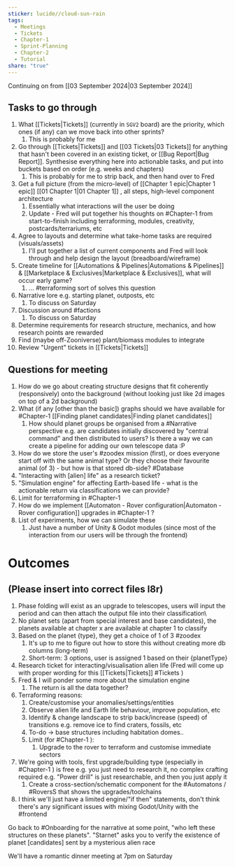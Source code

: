 ```yaml
---
sticker: lucide//cloud-sun-rain
tags:
  - Meetings
  - Tickets
  - Chapter-1
  - Sprint-Planning
  - Chapter-2
  - Tutorial
share: "true"
---
```

Continuing on from [[03 September 2024|03 September 2024]]

## Tasks to go through
1. What [[Tickets|Tickets]] (currently in `SGV2` board) are the priority, which ones (if any) can we move back into other sprints?
	1. This is probably for me
2. Go through [[Tickets|Tickets]] and [[03 Tickets|03 Tickets]] for anything that hasn't been covered in an existing ticket, or [[Bug Report|Bug Report]]. Synthesise everything here into actionable tasks, and put into buckets based on order (e.g. weeks and chapters)
	1. This is probably for me to strip back, and then hand over to Fred
3. Get a full picture (from the micro-level) of [[Chapter 1 epic|Chapter 1 epic]] [[01 Chapter 1|01 Chapter 1]] , all steps, high-level component architecture
	1. Essentially what interactions will the user be doing
	2. Update - Fred will put together his thoughts on #Chapter-1  from start-to-finish including terraforming, modules, creativity, postcards/terrariums, etc
4. Agree to layouts and determine what take-home tasks are required (visuals/assets)
	1. I'll put together a list of current components and Fred will look through and help design the layout (breadboard/wireframe)
5. Create timeline for [[Automations & Pipelines|Automations & Pipelines]] & [[Marketplace & Exclusives|Marketplace & Exclusives]], what will occur early game?
	1. ... #terraforming sort of solves this question
6. Narrative lore e.g. starting planet, outposts, etc
	1. To discuss on Saturday
7. Discussion around #factions
	1. To discuss on Saturday
8. Determine requirements for research structure, mechanics, and how research points are rewarded
9. Find (maybe off-Zooniverse) plant/biomass modules to integrate
10. Review "Urgent" tickets in [[Tickets|Tickets]]
## Questions for meeting
1. How do we go about creating structure designs that fit coherently (responsively) onto the background (without looking just like 2d images on top of a 2d background)
2. What (if any [other than the basic]) graphs should we have available for #Chapter-1  [[Finding planet candidates|Finding planet candidates]]
	1. How should planet groups be organised from a #Narrative perspective e.g. are candidates initially discovered by "central command" and then distributed to users? Is there a way we can create a pipeline for adding our own telescope data :P
3. How do we store the user's #zoodex mission (first), or does everyone start off with the same animal type? Or they choose their favourite animal (of 3) - but how is that stored db-side? #Database 
4. "Interacting with [alien] life" as a research ticket?
5. "Simulation engine" for affecting Earth-based life - what is the actionable return via classifications we can provide?
6. Limit for terraforming in #Chapter-1 
7. How do we implement [[Automaton - Rover configuration|Automaton - Rover configuration]] upgrades in #Chapter-1 ?
8. List of experiments, how we can simulate these
	1. Just have a number of Unity & Godot modules (since most of the interaction from our users will be through the frontend)

# Outcomes
## (Please insert into correct files l8r)
1. Phase folding will exist as an upgrade to telescopes, users will input the period and can then attach the output file into their classification\
2. No planet sets (apart from special interest and base candidates), the planets available at chapter x are available at chapter 1 to classify
3. Based on the planet {type}, they get a choice of 1 of 3 #zoodex 
	1. It's up to me to figure out how to store this without creating more db columns (long-term)
	2. Short-term: 3 options, user is assigned 1 based on their {planetType}
4. Research ticket for interacting/visualisation alien life (Fred will come up with proper wording for this [[Tickets|Tickets]] #Tickets )
5. Fred & I will ponder some more about the simulation engine
	1. The return is all the data together?
6. Terraforming reasons: 
	1. Create/customise your anomalies/settings/entities
	2. Observe alien life and Earth life behaviour, improve population, etc
	3. Identify & change landscape to strip back/increase (speed) of transitions e.g. remove ice to find craters, fossils, etc
	4. To-do -> base structures including habitation domes..
	5. Limit (for #Chapter-1 ):
		1. Upgrade to the rover to terraform and customise immediate sectors
7. We're going with tools, first upgrade/building type (especially in #Chapter-1 ) is free e.g. you just need to research it, no complex crafting required e.g. "Power drill" is just researchable, and then you just apply it
	1. Create a cross-section/schematic component for the #Automatons / #RoversS that shows the upgrades/toolchains
8. I think we'll just have a limited engine/"if then" statements, don't think there's any significant issues with mixing Godot/Unity with the #frontend

Go back to #Onboarding for the narrative at some point, "who left these structures on these planets". "Starnet" asks you to verify the existence of planet [candidates] sent by a mysterious alien race

We'll have a romantic dinner meeting at 7pm on Saturday